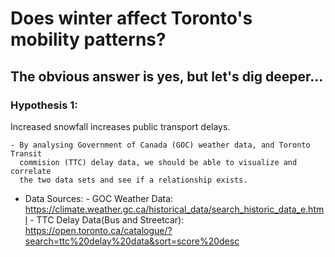 # Does winter affect Toronto's mobility patterns? 

## The obvious answer is yes, but let's dig deeper...

### Hypothesis 1:

Increased snowfall increases public transport delays.

    - By analysing Government of Canada (GOC) weather data, and Toronto Transit
      commision (TTC) delay data, we should be able to visualize and correlate
      the two data sets and see if a relationship exists.  
    
   - Data Sources:
	- GOC Weather Data: https://climate.weather.gc.ca/historical_data/search_historic_data_e.html
	- TTC Delay Data(Bus and Streetcar): https://open.toronto.ca/catalogue/?search=ttc%20delay%20data&sort=score%20desc
  
